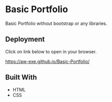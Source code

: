 # Basic Portfolio

Basic Portfolio without bootstrap or any libraries. 

## Deployment

Click on link below to open in your browser.

 https://aw-exe.github.io/Basic-Portfolio/

## Built With

* HTML
* CSS
